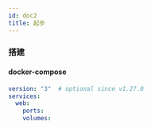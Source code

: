 ```yaml
---
id: doc2
title: 起步
---
```



### 搭建

#### docker-compose

```yml
version: "3"  # optional since v1.27.0
services:
  web:
    ports:
    volumes:

```